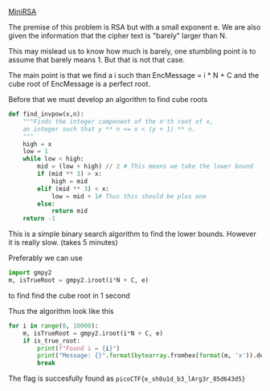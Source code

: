 [MiniRSA](https://play.picoctf.org/practice/challenge/188?page=4)

The premise of this problem is RSA but with a small exponent e. We are also given the information that the cipher text is "barely" larger than N.

This may mislead us to know how much is barely, one stumbling point is to assume that barely means 1. But that is not that case.

The main point is that we find a i such than EncMessage = i * N + C and the cube root of EncMessage is a perfect root. 

Before that we must develop an algorithm to find cube roots


```python
def find_invpow(x,n):
    """Finds the integer component of the n'th root of x,
    an integer such that y ** n <= x < (y + 1) ** n.
    """
    high = x
    low = 1
    while low < high:
        mid = (low + high) // 2 # This means we take the lower bound
        if (mid ** 3) > x:
            high = mid
        elif (mid ** 3) < x:
            low = mid + 1# Thus this should be plus one
        else:
            return mid
    return -1
```
This is a simple binary search algorithm to find the lower bounds. However it is really slow. (takes 5 minutes)

Preferably we can use
```python
import gmpy2
m, isTrueRoot = gmpy2.iroot(i*N + C, e)
```
to find find the cube root in 1 second

Thus the algorithm look like this


```python
for i in range(0, 10000):
    m, isTrueRoot = gmpy2.iroot(i*N + C, e)
    if is_true_root:
        print(f"Found i = {i}")
        print("Message: {}".format(bytearray.fromhex(format(m, 'x')).decode()))
        break
```

The flag is succesfully found as `picoCTF{e_sh0u1d_b3_lArg3r_85d643d5}`

